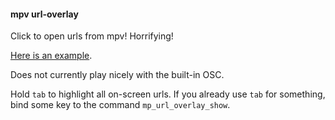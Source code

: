 #### mpv url-overlay

Click to open urls from mpv! Horrifying!

[Here is an example](https://gist.github.com/torque/5af90be72b98bce36a3e).

Does not currently play nicely with the built-in OSC.

Hold `tab` to highlight all on-screen urls. If you already use `tab` for
something, bind some key to the command `mp_url_overlay_show`.
